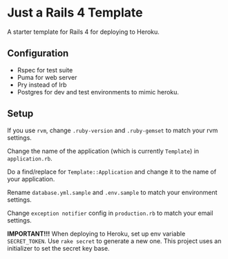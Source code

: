 Just a Rails 4 Template
=======================

A starter template for Rails 4 for deploying to Heroku.

## Configuration
* Rspec for test suite
* Puma for web server
* Pry instead of Irb
* Postgres for dev and test environments to mimic heroku.

## Setup
If you use `rvm`, change `.ruby-version` and `.ruby-gemset` to match your rvm settings.

Change the name of the application (which is currently `Template`) in `application.rb`.

Do a find/replace for `Template::Application` and change it to the name of your application.

Rename `database.yml.sample` and `.env.sample` to match your environment settings.

Change `exception notifier` config in `production.rb` to match your email settings.

**IMPORTANT!!!**  When deploying to Heroku, set up env variable `SECRET_TOKEN`.  Use `rake secret` to generate a new one. This project uses an initializer to set the secret key base.

